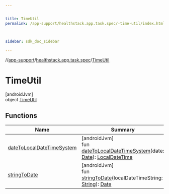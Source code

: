 ```yaml
---


title: TimeUtil
permalink: /app-support/healthstack.app.task.spec/-time-util/index.html



sidebar: sdk_doc_sidebar

---
```



//[app-support](/app-support.html)/[healthstack.app.task.spec](../index.html)/[TimeUtil](index.html)



# TimeUtil



[androidJvm]\
object [TimeUtil](index.html)



## Functions


| Name | Summary |
|---|---|
| [dateToLocalDateTimeSystem](date-to-local-date-time-system.html) | [androidJvm]<br>fun [dateToLocalDateTimeSystem](date-to-local-date-time-system.html)(date: [Date](https://developer.android.com/reference/kotlin/java/util/Date.html)): [LocalDateTime](https://developer.android.com/reference/kotlin/java/time/LocalDateTime.html) |
| [stringToDate](string-to-date.html) | [androidJvm]<br>fun [stringToDate](string-to-date.html)(localDateTimeString: [String](https://kotlinlang.org/api/latest/jvm/stdlib/kotlin/-string/index.html)): [Date](https://developer.android.com/reference/kotlin/java/util/Date.html) |



